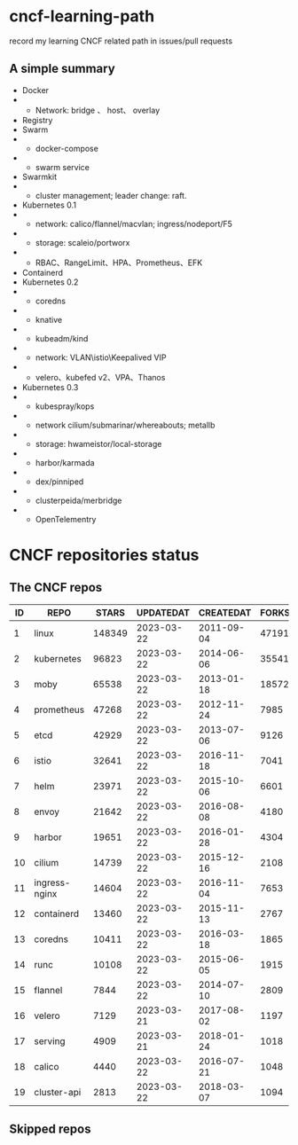 # cncf-learning-path
record my learning CNCF related path in issues/pull requests

## A simple summary
- Docker
- - Network: bridge 、 host、 overlay
- Registry
- Swarm
- - docker-compose
- - swarm service
- Swarmkit
- - cluster management; leader change: raft.
- Kubernetes 0.1
- - network: calico/flannel/macvlan; ingress/nodeport/F5
- - storage: scaleio/portworx
- - RBAC、RangeLimit、HPA、Prometheus、EFK
- Containerd
- Kubernetes 0.2
- - coredns
- - knative
- - kubeadm/kind
- - network: VLAN\istio\Keepalived VIP
- - velero、kubefed v2、VPA、Thanos
- Kubernetes 0.3
- - kubespray/kops
- - network cilium/submarinar/whereabouts; metallb
- - storage: hwameistor/local-storage
- - harbor/karmada
- - dex/pinniped
- - clusterpeida/merbridge
- - OpenTelementry

# CNCF repositories status
<!--START_SECTION:github_repos-->
## The CNCF repos
| ID |     REPO      | STARS  | UPDATEDAT  | CREATEDAT  | FORKSCOUNT |
|----|---------------|--------|------------|------------|------------|
|  1 | linux         | 148349 | 2023-03-22 | 2011-09-04 |      47191 |
|  2 | kubernetes    |  96823 | 2023-03-22 | 2014-06-06 |      35541 |
|  3 | moby          |  65538 | 2023-03-22 | 2013-01-18 |      18572 |
|  4 | prometheus    |  47268 | 2023-03-22 | 2012-11-24 |       7985 |
|  5 | etcd          |  42929 | 2023-03-22 | 2013-07-06 |       9126 |
|  6 | istio         |  32641 | 2023-03-22 | 2016-11-18 |       7041 |
|  7 | helm          |  23971 | 2023-03-22 | 2015-10-06 |       6601 |
|  8 | envoy         |  21642 | 2023-03-22 | 2016-08-08 |       4180 |
|  9 | harbor        |  19651 | 2023-03-22 | 2016-01-28 |       4304 |
| 10 | cilium        |  14739 | 2023-03-22 | 2015-12-16 |       2108 |
| 11 | ingress-nginx |  14604 | 2023-03-22 | 2016-11-04 |       7653 |
| 12 | containerd    |  13460 | 2023-03-22 | 2015-11-13 |       2767 |
| 13 | coredns       |  10411 | 2023-03-22 | 2016-03-18 |       1865 |
| 14 | runc          |  10108 | 2023-03-22 | 2015-06-05 |       1915 |
| 15 | flannel       |   7844 | 2023-03-22 | 2014-07-10 |       2809 |
| 16 | velero        |   7129 | 2023-03-21 | 2017-08-02 |       1197 |
| 17 | serving       |   4909 | 2023-03-21 | 2018-01-24 |       1018 |
| 18 | calico        |   4440 | 2023-03-22 | 2016-07-21 |       1048 |
| 19 | cluster-api   |   2813 | 2023-03-22 | 2018-03-07 |       1094 |



## Skipped repos
<!--END_SECTION:github_repos-->
